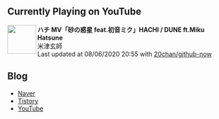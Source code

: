 ## Currently Playing on YouTube

[<img align="left" height="65" src="https://yt3.ggpht.com/a/AATXAJyKlfv8khiUb7JvYesmT-k2BiXKFEPVGDe7HRQmDA=s88-c-k-c0xffffffff-no-nd-rj">](https://www.youtube.com/channel/UCUCeZaZeJbEYAAzvMgrKOPQ)

**ハチ MV「砂の惑星 feat.初音ミク」HACHI / DUNE ft.Miku Hatsune**  
米津玄師  
Last updated at 08/06/2020 20:55 with [20chan/github-now](https://github.com/20chan/github-now)

## Blog

- [Naver](http://blog.naver.com/neurowhai)
- [Tistory](http://neurowhai.tistory.com/)
- [YouTube](https://www.youtube.com/channel/UCB_v1xU6laBHOeH6z4L-Mtw)
